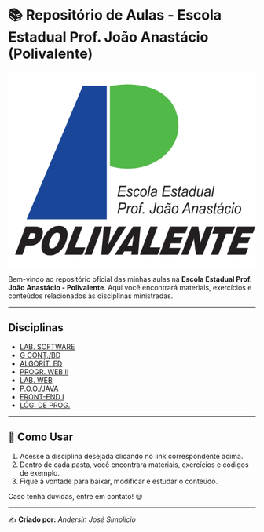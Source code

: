 # 📚 Repositório de Aulas - Escola Estadual Prof. João Anastácio (Polivalente)

![Logo da Escola](./LOGO.png)

Bem-vindo ao repositório oficial das minhas aulas na **Escola Estadual Prof. João Anastácio - Polivalente**. Aqui você encontrará materiais, exercícios e conteúdos relacionados às disciplinas ministradas.

---

## Disciplinas

- [LAB. SOFTWARE](./LAB_SOFTWARE/)
- [G CONT./BD](./G_CONT_BD/)
- [ALGORÍT. ED](./ALGORITMOS/)
- [PROGR. WEB II](./PROG_WEB_II/)
- [LAB. WEB](./LAB_WEB/)
- [P.O.O./JAVA](./POO_JAVA/)
- [FRONT-END I](./FRONT_END_I/)
- [LÓG. DE PROG.](./LOG_DE_PROG/)

---

## 🚀 Como Usar
1. Acesse a disciplina desejada clicando no link correspondente acima.
2. Dentro de cada pasta, você encontrará materiais, exercícios e códigos de exemplo.
3. Fique à vontade para baixar, modificar e estudar o conteúdo.

Caso tenha dúvidas, entre em contato! 😃

---

✍ **Criado por:** *Andersin José Simplício*  


